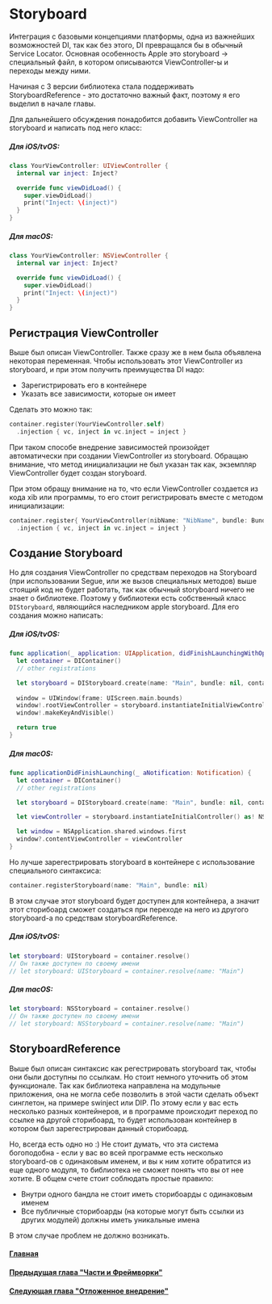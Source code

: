 # Storyboard
Интеграция с базовыми концепциями платформы, одна из важнейших возможностей DI, так как без этого, DI превращался бы в обычный Service Locator.
Основная особенность Apple это storyboard -> специальный файл, в котором описываются ViewController-ы и переходы между ними.

Начиная с 3 версии библиотека стала поддерживать StoryboardReference - это достаточно важный факт, поэтому я его выделил в начале главы.

Для дальнейшего обсуждения понадобится добавить ViewController на storyboard и написать под него класс:
##### Для iOS/tvOS:
```Swift
class YourViewController: UIViewController {
  internal var inject: Inject?

  override func viewDidLoad() {
    super.viewDidLoad()
    print("Inject: \(inject)")
  }
}
```
##### Для macOS:
```Swift
class YourViewController: NSViewController {
  internal var inject: Inject?

  override func viewDidLoad() {
    super.viewDidLoad()
    print("Inject: \(inject)")
  }
}
```

## Регистрация ViewController
Выше был описан ViewController. Также сразу же в нем была объявлена некоторая переменная. Чтобы использовать этот ViewController из storyboard, и при этом получить преимущества DI надо:
* Зарегистрировать его в контейнере
* Указать все зависимости, которые он имеет

Сделать это можно так:
```Swift
container.register(YourViewController.self)
  .injection { vc, inject in vc.inject = inject }
```
При таком способе внедрение зависимостей произойдет автоматически при создании ViewController из storyboard. Обращаю внимание, что метод инициализации не был указан так как, экземпляр ViewController будет создан storyboard.

При этом обращу внимание на то, что если ViewController создается из кода xib или программы, то его стоит регистрировать вместе с методом инициализации:
```Swift
container.register{ YourViewController(nibName: "NibName", bundle: Bundle) }
  .injection { vc, inject in vc.inject = inject }
```

## Создание Storyboard
Но для создания ViewController по средствам переходов на Storyboard (при использовании Segue, или же вызов специальных методов) выше стоящий код не будет работать, так как обычный storyboard ничего не знает о библиотеке. Поэтому у библиотеки есть собственный класс `DIStoryboard`, являющийся наследником apple storyboard. Для его создания можно написать:
##### Для iOS/tvOS:
```Swift
func application(_ application: UIApplication, didFinishLaunchingWithOptions launchOptions: [UIApplicationLaunchOptionsKey: Any]?) -> Bool {
  let container = DIContainer()
  // other registrations

  let storyboard = DIStoryboard.create(name: "Main", bundle: nil, container: container)
  
  window = UIWindow(frame: UIScreen.main.bounds)
  window!.rootViewController = storyboard.instantiateInitialViewController()
  window!.makeKeyAndVisible()

  return true
}
```
##### Для macOS:
```Swift
func applicationDidFinishLaunching(_ aNotification: Notification) {
  let container = DIContainer()
  // other registrations

  let storyboard = DIStoryboard.create(name: "Main", bundle: nil, container: container)

  let viewController = storyboard.instantiateInitialController() as! NSViewController

  let window = NSApplication.shared.windows.first
  window?.contentViewController = viewController
}
```

Но лучше зарегестрировать storyboard в контейнере с использование специального синтаксиса:
```Swift
container.registerStoryboard(name: "Main", bundle: nil)
```
В этом случае этот storyboard будет доступен для контейнера, а значит этот сторибоард сможет создаться при переходе на него из другого storyboard-а по средствам storyboardReference.


##### Для iOS/tvOS:
```Swift
let storyboard: UIStoryboard = container.resolve()
// Он также доступен по своему имени
// let storyboard: UIStoryboard = container.resolve(name: "Main")
```
##### Для macOS:
```Swift
let storyboard: NSStoryboard = container.resolve()
// Он также доступен по своему имени
// let storyboard: NSStoryboard = container.resolve(name: "Main")
```

## StoryboardReference
Выше был описан синтаксис как регестрировать storyboard так, чтобы они были доступны по ссылкам. Но стоит немного уточнить об этом функционале. Так как библиотека направлена на модульные приложения, она не могла себе позволить в этой части сделать объект синглетон, на примере swinject или DIP. По этому если у вас есть несколько разных контейнеров, и в программе происходит переход по ссылке на другой сторибоард, то будет использован контейнер в котором был зарегестрирован данный сторибоард.

Но, всегда есть одно но :) Не стоит думать, что эта система богоподобна - если у вас во всей программе есть несколько storyboard-ов с одинаковым именем, и вы к ним хотите обратится из еще одного модуля, то библиотека не сможет понять что вы от нее хотите. В общем счете стоит соблюдать простые правило:
* Внутри одного бандла не стоит иметь сторибоарды с одинаковым именем
* Все публичные сторибоарды (на которые могут быть ссылки из других модулей) должны иметь уникальные имена

В этом случае проблем не должно возникать.


#### [Главная](main.md)
#### [Предыдущая глава "Части и Фреймворки"](part_framework.md#Части_и_Фреймворки)
#### [Следующая глава "Отложенное внедрение"](delayed_injection.md#Отложенное_внедрение)
